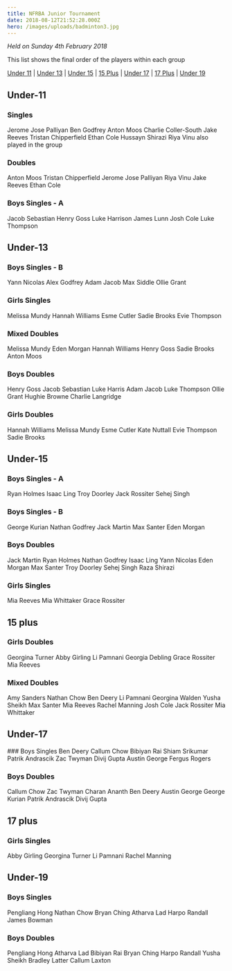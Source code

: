 ```yaml
---
title: NFRBA Junior Tournament
date: 2018-08-12T21:52:28.000Z
hero: /images/uploads/badminton3.jpg
---
```


_Held on Sunday 4th February 2018_

This list shows the final order of the players within each group
<!--more-->

[Under 11](#under-11) | [Under 13](#under-13) | [Under 15](#under-15) | [15 Plus](#15-plus) | [Under 17](#under-17) | [17 Plus](#17-plus) | [Under 19](#under-19)

## Under-11
### Singles
Jerome Jose Palliyan
Ben Godfrey
Anton Moos
Charlie Coller-South
Jake Reeves
Tristan Chipperfield
Ethan Cole
Hussayn Shirazi
Riya Vinu also played in the group

### Doubles
Anton Moos Tristan Chipperfield
Jerome Jose Palliyan Riya Vinu
Jake Reeves Ethan Cole

### Boys Singles - A
Jacob Sebastian
Henry Goss
Luke Harrison
James Lunn
Josh Cole
Luke Thompson

## Under-13
### Boys Singles - B
Yann Nicolas
Alex Godfrey
Adam Jacob
Max Siddle
Ollie Grant

### Girls Singles
Melissa Mundy
Hannah Williams
Esme Cutler
Sadie Brooks
Evie Thompson

### Mixed Doubles
Melissa Mundy Eden Morgan
Hannah Williams Henry Goss
Sadie Brooks Anton Moos

### Boys Doubles
Henry Goss Jacob Sebastian
Luke Harris Adam Jacob
Luke Thompson Ollie Grant
Hughie Browne Charlie Langridge

### Girls Doubles
Hannah Williams Melissa Mundy
Esme Cutler Kate Nuttall
Evie Thompson Sadie Brooks

## Under-15
### Boys Singles - A
Ryan Holmes
Isaac Ling
Troy Doorley
Jack Rossiter
Sehej Singh

### Boys Singles - B
George Kurian
Nathan Godfrey
Jack Martin
Max Santer
Eden Morgan

### Boys Doubles
Jack Martin Ryan Holmes
Nathan Godfrey Isaac Ling
Yann Nicolas Eden Morgan
Max Santer Troy Doorley
Sehej Singh Raza Shirazi

### Girls Singles
Mia Reeves
Mia Whittaker
Grace Rossiter

## 15 plus
### Girls Doubles
Georgina Turner Abby Girling
Li Pamnani Georgia Debling
Grace Rossiter Mia Reeves

### Mixed Doubles
Amy Sanders Nathan Chow
Ben Deery Li Pamnani
Georgina Walden Yusha Sheikh
Max Santer Mia Reeves
Rachel Manning Josh Cole
Jack Rossiter Mia Whittaker

## Under-17
### Boys Singles
Ben Deery
Callum Chow
Bibiyan Rai
Shiam Srikumar
Patrik Andrascik
Zac Twyman
Divij Gupta
Austin George
Fergus Rogers

### Boys Doubles
Callum Chow Zac Twyman
Charan Ananth Ben Deery
Austin George George Kurian
Patrik Andrascik Divij Gupta

## 17 plus
### Girls Singles
Abby Girling
Georgina Turner
Li Pamnani
Rachel Manning

## Under-19
### Boys Singles
Pengliang Hong
Nathan Chow
Bryan Ching
Atharva Lad
Harpo Randall
James Bowman

### Boys Doubles
Pengliang Hong Atharva Lad
Bibiyan Rai Bryan Ching
Harpo Randall Yusha Sheikh
Bradley Latter Callum Laxton
